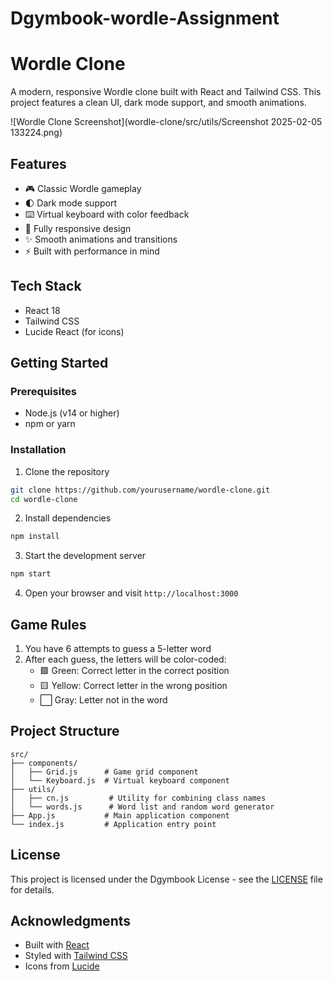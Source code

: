# Dgymbook-wordle-Assignment
# Wordle Clone

A modern, responsive Wordle clone built with React and Tailwind CSS. This project features a clean UI, dark mode support, and smooth animations.

![Wordle Clone Screenshot](wordle-clone/src/utils/Screenshot 2025-02-05 133224.png)

## Features

- 🎮 Classic Wordle gameplay
- 🌓 Dark mode support
- ⌨️ Virtual keyboard with color feedback
- 📱 Fully responsive design
- ✨ Smooth animations and transitions
- ⚡ Built with performance in mind

## Tech Stack

- React 18
- Tailwind CSS
- Lucide React (for icons)

## Getting Started

### Prerequisites

- Node.js (v14 or higher)
- npm or yarn

### Installation

1. Clone the repository
```bash
git clone https://github.com/yourusername/wordle-clone.git
cd wordle-clone
```

2. Install dependencies
```bash
npm install
```

3. Start the development server
```bash
npm start
```

4. Open your browser and visit `http://localhost:3000`

## Game Rules

1. You have 6 attempts to guess a 5-letter word
2. After each guess, the letters will be color-coded:
   - 🟩 Green: Correct letter in the correct position
   - 🟨 Yellow: Correct letter in the wrong position
   - ⬜ Gray: Letter not in the word

## Project Structure

```
src/
├── components/
│   ├── Grid.js      # Game grid component
│   └── Keyboard.js  # Virtual keyboard component
├── utils/
│   ├── cn.js         # Utility for combining class names
│   └── words.js      # Word list and random word generator
├── App.js           # Main application component
└── index.js         # Application entry point
```



## License

This project is licensed under the Dgymbook License - see the [LICENSE](Dgymbook) file for details.

## Acknowledgments

- Built with [React](https://reactjs.org/)
- Styled with [Tailwind CSS](https://tailwindcss.com/)
- Icons from [Lucide](https://lucide.dev/)

